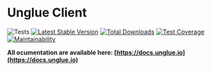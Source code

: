 # Unglue Client

![Tests](https://github.com/unglue-workflow/client/workflows/Tests/badge.svg)
[![Latest Stable Version](https://poser.pugx.org/unglue/client/v/stable)](https://packagist.org/packages/unglue/client)
[![Total Downloads](https://poser.pugx.org/unglue/client/downloads)](https://packagist.org/packages/unglue/client)
[![Test Coverage](https://api.codeclimate.com/v1/badges/7a7f18ea0ebc8556637d/test_coverage)](https://codeclimate.com/github/unglue-workflow/client/test_coverage)
[![Maintainability](https://api.codeclimate.com/v1/badges/7a7f18ea0ebc8556637d/maintainability)](https://codeclimate.com/github/unglue-workflow/client/maintainability)

**All ocumentation are available here: [https://docs.unglue.io](https://docs.unglue.io)**
